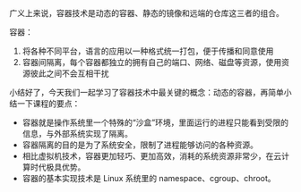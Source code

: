 广义上来说，容器技术是动态的容器、静态的镜像和远端的仓库这三者的组合。



容器：

1. 将各种不同平台，语言的应用以一种格式统一打包，便于传播和同意使用
2. 容器间隔离，每个容器都独立的拥有自己的端口、网络、磁盘等资源，使用资源彼此之间不会互相干扰





小结好了，今天我们一起学习了容器技术中最关键的概念：动态的容器，再简单小结一下课程的要点：

- 容器就是操作系统里一个特殊的“沙盒”环境，里面运行的进程只能看到受限的信息，与外部系统实现了隔离。
- 容器隔离的目的是为了系统安全，限制了进程能够访问的各种资源。
- 相比虚拟机技术，容器更加轻巧、更加高效，消耗的系统资源非常少，在云计算时代极具优势。
- 容器的基本实现技术是 Linux 系统里的 namespace、cgroup、chroot。